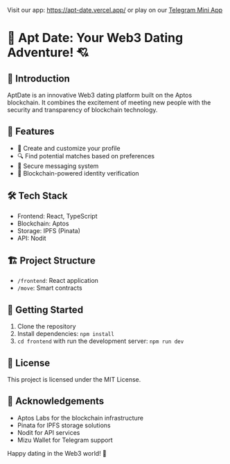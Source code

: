 Visit our app: https://apt-date.vercel.app/ or play on our [Telegram Mini App](https://t.me/apt_date_bot/apt_date)

# 🌟 Apt Date: Your Web3 Dating Adventure! 💘

## 🚀 Introduction
AptDate is an innovative Web3 dating platform built on the Aptos blockchain. It combines the excitement of meeting new people with the security and transparency of blockchain technology.

## 🌈 Features
- 👤 Create and customize your profile
- 🔍 Find potential matches based on preferences
- 💬 Secure messaging system
- 🔐 Blockchain-powered identity verification

## 🛠 Tech Stack
- Frontend: React, TypeScript
- Blockchain: Aptos
- Storage: IPFS (Pinata)
- API: Nodit

## 🏗 Project Structure
- `/frontend`: React application
- `/move`: Smart contracts

## 🚀 Getting Started
1. Clone the repository
2. Install dependencies: `npm install`
3. `cd frontend` with run the development server: `npm run dev`

## 📄 License
This project is licensed under the MIT License.

## 🙏 Acknowledgements
- Aptos Labs for the blockchain infrastructure
- Pinata for IPFS storage solutions
- Nodit for API services
- Mizu Wallet for Telegram support

Happy dating in the Web3 world! 💖